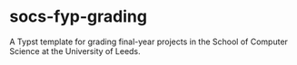 # socs-fyp-grading
A Typst template for grading final-year projects in the School of Computer Science at the University of Leeds.
